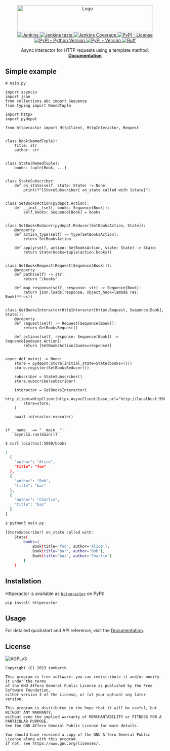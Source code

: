 <div align="center">
  <a href="https://github.com/tom-bartk/httperactor">
    <img src="https://httperactor.tombartk.com/images/logo.png" alt="Logo" width="429" height="85">
  </a>

<div align="center">
<a href="https://jenkins.tombartk.com/job/httperactor/">
  <img alt="Jenkins" src="https://img.shields.io/jenkins/build?jobUrl=https%3A%2F%2Fjenkins.tombartk.com%2Fjob%2Fhttperactor">
</a>
<a href="https://jenkins.tombartk.com/job/httperactor/lastCompletedBuild/testReport/">
  <img alt="Jenkins tests" src="https://img.shields.io/jenkins/tests?jobUrl=https%3A%2F%2Fjenkins.tombartk.com%2Fjob%2Fhttperactor">
</a>
<a href="https://jenkins.tombartk.com/job/httperactor/lastCompletedBuild/coverage/">
  <img alt="Jenkins Coverage" src="https://img.shields.io/jenkins/coverage/apiv4?jobUrl=https%3A%2F%2Fjenkins.tombartk.com%2Fjob%2Fhttperactor%2F">
</a>
<a href="https://www.gnu.org/licenses/agpl-3.0.en.html">
  <img alt="PyPI - License" src="https://img.shields.io/pypi/l/httperactor">
</a>
<a href="https://pypi.org/project/httperactor/">
  <img alt="PyPI - Python Version" src="https://img.shields.io/pypi/pyversions/httperactor">
</a>
<a href="https://pypi.org/project/httperactor/">
  <img alt="PyPI - Version" src="https://img.shields.io/pypi/v/httperactor">
</a>
<a href="https://github.com/astral-sh/ruff"><img src="https://img.shields.io/endpoint?url=https://raw.githubusercontent.com/astral-sh/ruff/main/assets/badge/v2.json" alt="Ruff" style="max-width:100%;"></a>
</div>

  <p align="center">
    Async interactor for HTTP requests using a template method.
    <br />
    <a href="https://httperactor.tombartk.com"><strong>Documentation</strong></a>
  </p>
</div>

## Simple example

```python3
# main.py

import asyncio
import json
from collections.abc import Sequence
from typing import NamedTuple

import httpx
import pydepot

from httperactor import HttpClient, HttpInteractor, Request


class Book(NamedTuple):
    title: str
    author: str


class State(NamedTuple):
    books: tuple[Book, ...]


class StateSubscriber:
    def on_state(self, state: State) -> None:
        print(f"[StoreSubscriber] on_state called with {state}")


class SetBooksAction(pydepot.Action):
    def __init__(self, books: Sequence[Book]):
        self.books: Sequence[Book] = books


class SetBooksReducer(pydepot.Reducer[SetBooksAction, State]):
    @property
    def action_type(self) -> type[SetBooksAction]:
        return SetBooksAction

    def apply(self, action: SetBooksAction, state: State) -> State:
        return State(books=tuple(action.books))


class GetBooksRequest(Request[Sequence[Book]]):
    @property
    def path(self) -> str:
        return "/books"

    def map_response(self, response: str) -> Sequence[Book]:
        return json.loads(response, object_hook=lambda res: Book(**res))


class GetBooksInteractor(HttpInteractor[httpx.Request, Sequence[Book], State]):
    @property
    def request(self) -> Request[Sequence[Book]]:
        return GetBooksRequest()

    def actions(self, response: Sequence[Book]) -> Sequence[pydepot.Action]:
        return [SetBooksAction(books=response)]


async def main() -> None:
    store = pydepot.Store(initial_state=State(books=()))
    store.register(SetBooksReducer())

    subscriber = StateSubscriber()
    store.subscribe(subscriber)

    interactor = GetBooksInteractor(
        http_client=HttpClient(httpx.AsyncClient(base_url="http://localhost:5000")),
        store=store,
    )

    await interactor.execute()


if __name__ == "__main__":
    asyncio.run(main())
```

```sh
$ curl localhost:5000/books

[
  {
    "author": "Alice",
    "title": "foo"
  },
  {
    "author": "Bob",
    "title": "bar"
  },
  {
    "author": "Charlie",
    "title": "baz"
  }
]

$ python3 main.py

[StoreSubscriber] on_state called with:
    State(
        books=(
            Book(title='foo', author='Alice'),
            Book(title='bar', author='Bob'),
            Book(title='baz', author='Charlie')
        )
    )
```

## Installation

Httperactor is available as [`httperactor`](https://pypi.org/project/httperactor/) on PyPI:

```shell
pip install httperactor
```

## Usage

For detailed quickstart and API reference, visit the [Documentation](https://httperactor.tombartk.com/quickstart/).


## License
![AGPLv3](https://www.gnu.org/graphics/agplv3-with-text-162x68.png)
```monospace
Copyright (C) 2023 tombartk 

This program is free software: you can redistribute it and/or modify it under the terms
of the GNU Affero General Public License as published by the Free Software Foundation,
either version 3 of the License, or (at your option) any later version.

This program is distributed in the hope that it will be useful, but WITHOUT ANY WARRANTY;
without even the implied warranty of MERCHANTABILITY or FITNESS FOR A PARTICULAR PURPOSE.
See the GNU Affero General Public License for more details.

You should have received a copy of the GNU Affero General Public License along with this program.
If not, see https://www.gnu.org/licenses/.
```
